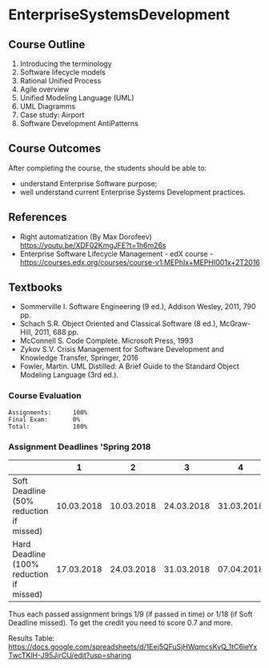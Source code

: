 # EnterpriseSystemsDevelopment

## Course Outline
1. Introducing the terminology
2. Software lifecycle models
3. Rational Unified Process
4. Agile overview
5. Unified Modeling Language (UML)
6. UML Diagramms
7. Case study: Airport
8. Software Development AntiPatterns

## Course Outcomes
After completing the course, the students should be able to:
- understand Enterprise Software purpose;
- well understand current Enterprise Systems Development practices.

## References
- Right automatization (By Max Dorofeev) https://youtu.be/XDF02KmgJFE?t=1h6m26s
- Enterprise Software Lifecycle Management - edX course - https://courses.edx.org/courses/course-v1:MEPhIx+MEPHI001x+2T2016

## Textbooks
- Sommerville I. Software Engineering (9 ed.), Addison Wesley, 2011, 790 pp.
- Schach S.R. Object Oriented and Classical Software (8 ed.), McGraw-Hill, 2011, 688 pp.
- McConnell S. Code Complete. Microsoft Press, 1993
- Zykov S.V. Crisis Management for Software Development and Knowledge Transfer, Springer, 2016
- Fowler, Martin. UML Distilled: A Brief Guide to the Standard Object Modeling Language (3rd ed.).

### Course Evaluation
```
Assignments:      100%
Final Exam:       0%
Total:            100%

```

### Assignment Deadlines 'Spring 2018
|                                          |  1  | 2 | 3 | 4 | 5 | 6 | 7 | 8 | 9 |
| ---------------------------------------- | --- |--- |--- |--- |--- |--- |--- |--- |--- |
| Soft Deadline (50% reduction if missed)  | 10.03.2018 |10.03.2018 |24.03.2018 |31.03.2018 |07.04.2018 |21.04.2018 |28.04.2018 |05.05.2018 |19.05.2018 |
| Hard Deadline (100% reduction if missed) | 17.03.2018 |24.03.2018 |31.03.2018 |07.04.2018 |21.04.2018 |28.04.2018 |05.05.2018 |19.05.2018 |26.05.2018 |

Thus each passed assignment brings 1/9 (if passed in time) or 1/18 (if Soft Deadline missed).
To get the credit you need to score 0.7 and more.

Results Table:
https://docs.google.com/spreadsheets/d/1Eej5QFuSjHWqmcsKvQ_1tC6ieYxTwcTKlH-J95JirCU/edit?usp=sharing
